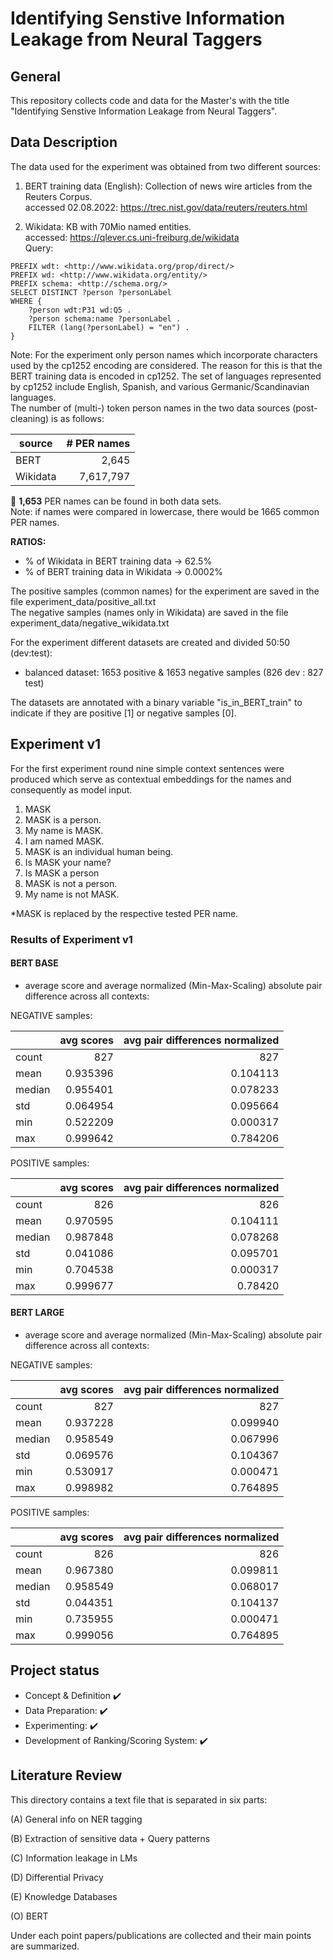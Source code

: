 # Identifying Senstive Information Leakage from Neural Taggers

## General
This repository collects code and data for the Master's with the title "Identifying Senstive Information Leakage from Neural Taggers".

## Data Description
The data used for the experiment was obtained from two different sources:

1. BERT training data (English): Collection of news wire articles from the Reuters Corpus.\
accessed 02.08.2022: https://trec.nist.gov/data/reuters/reuters.html

2. Wikidata: KB with 70Mio named entities.\
accessed: https://qlever.cs.uni-freiburg.de/wikidata \
Query:
```
PREFIX wdt: <http://www.wikidata.org/prop/direct/>
PREFIX wd: <http://www.wikidata.org/entity/>
PREFIX schema: <http://schema.org/>
SELECT DISTINCT ?person ?personLabel
WHERE {
	?person wdt:P31 wd:Q5 .
	?person schema:name ?personLabel .
	FILTER (lang(?personLabel) = "en") .
}
```
Note: For the experiment only person names which incorporate characters used by the cp1252 encoding are considered. The reason for this is that the BERT training data is encoded in cp1252. The set of languages represented by cp1252 include English, Spanish, and various Germanic/Scandinavian languages.\
The number of (multi-) token person names in the two data sources (post-cleaning) is as follows:

|  source |  # PER names |
|---|---:|
| BERT |  2,645 |   
| Wikidata  |  7,617,797 |  

:pushpin: **1,653** PER names can be found in both data sets.\
Note: if names were compared in lowercase, there would be 1665 common PER names.


**RATIOS:**
- % of Wikidata in BERT training data &rarr; 62.5%
- % of BERT training data in Wikidata &rarr; 0.0002% 

The positive samples (common names) for the experiment are saved in the file experiment_data/positive_all.txt\
The negative samples (names only in Wikidata) are saved in the file experiment_data/negative_wikidata.txt

For the experiment different datasets are created and divided 50:50 (dev:test):
- balanced dataset: 1653 positive & 1653 negative samples (826 dev : 827 test)

The datasets are annotated with a binary variable "is_in_BERT_train" to indicate if they are positive [1] or negative samples [0].

## Experiment v1

For the first experiment round nine simple context sentences were produced which serve as contextual embeddings for the names and consequently as model input. 

1) MASK
2) MASK is a person.
3) My name is MASK.
4) I am named MASK.
5) MASK is an individual human being.
6) Is MASK your name?
7) Is MASK a person
8) MASK is not a person.
9) My name is not MASK.

*MASK is replaced by the respective tested PER name.

### Results of Experiment v1

#### BERT BASE

- average score and average normalized (Min-Max-Scaling) absolute pair difference across all contexts:

NEGATIVE samples:

|   |  avg scores | avg pair differences normalized |
|---|---:|---:|
| count |  827 | 827 |
| mean  |  0.935396 | 0.104113 |
| median  |  0.955401 | 0.078233 |
| std  |  0.064954 | 0.095664 |
| min  |  0.522209 | 0.000317 |
| max  |  0.999642 | 0.784206 |


POSITIVE samples:

|  |  avg scores | avg pair differences normalized |
|---|---:|---:|
| count |  826 | 826 |
| mean  |  0.970595 | 0.104111 |
| median  |  0.987848 | 0.078268 |
| std  |  0.041086 | 0.095701 |
| min  |  0.704538 | 0.000317 |
| max  |  0.999677 | 0.78420 |

#### BERT LARGE

- average score and average normalized (Min-Max-Scaling) absolute pair difference across all contexts:

NEGATIVE samples:

|   |  avg scores | avg pair differences normalized |
|---|---:|---:|
| count |  827 | 827 |
| mean  |  0.937228 | 0.099940 |
| median  | 0.958549 | 0.067996 |
| std  |  0.069576 | 0.104367 |
| min  |  0.530917 | 0.000471 |
| max  |  0.998982 | 0.764895 |

POSITIVE samples:

|   |  avg scores | avg pair differences normalized |
|---|---:|---:|
| count |  826 | 826 |
| mean  |  0.967380 | 0.099811 |
| median  | 0.958549 | 0.068017 |
| std  |  0.044351 | 0.104137 |
| min  |  0.735955 | 0.000471 |
| max  |  0.999056 | 0.764895 |

## Project status

- Concept & Definition :heavy_check_mark:
- Data Preparation: :heavy_check_mark:
- Experimenting: :heavy_check_mark:
- Development of Ranking/Scoring System: :heavy_check_mark:

## Literature Review

This directory contains a text file that is separated in six parts:

(A) General info on NER tagging

(B) Extraction of sensitive data + Query patterns

(C) Information leakage in LMs

(D) Differential Privacy

(E) Knowledge Databases

(O) BERT

Under each point papers/publications are collected and their main points are summarized. 

